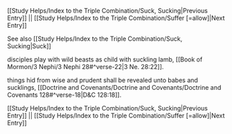 [[Study Helps/Index to the Triple Combination/Suck, Sucking|Previous Entry]]  ||  [[Study Helps/Index to the Triple Combination/Suffer [=allow]|Next Entry]]

 See also [[Study Helps/Index to the Triple Combination/Suck, Sucking|Suck]]

 disciples play with wild beasts as child with suckling lamb, [[Book of Mormon/3 Nephi/3 Nephi 28#^verse-22|3 Ne. 28:22]].

 things hid from wise and prudent shall be revealed unto babes and sucklings, [[Doctrine and Covenants/Doctrine and Covenants/Doctrine and Covenants 128#^verse-18|D&C 128:18]].

[[Study Helps/Index to the Triple Combination/Suck, Sucking|Previous Entry]]  ||  [[Study Helps/Index to the Triple Combination/Suffer [=allow]|Next Entry]]